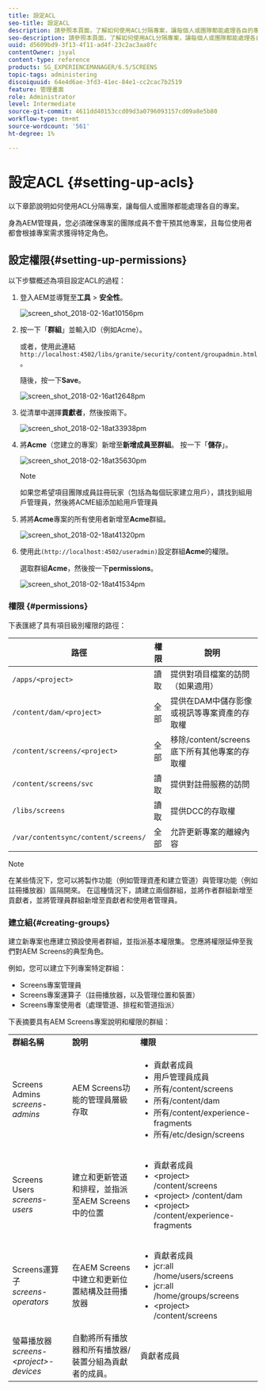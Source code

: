 ```yaml
---
title: 設定ACL
seo-title: 設定ACL
description: 請參照本頁面，了解如何使用ACL分隔專案，讓每個人或團隊都能處理各自的專案。
seo-description: 請參照本頁面，了解如何使用ACL分隔專案，讓每個人或團隊都能處理各自的專案。
uuid: d5609bd9-3f13-4f11-ad4f-23c2ac3aa8fc
contentOwner: jsyal
content-type: reference
products: SG_EXPERIENCEMANAGER/6.5/SCREENS
topic-tags: administering
discoiquuid: 64e4d6ae-3fd3-41ec-84e1-cc2cac7b2519
feature: 管理畫面
role: Administrator
level: Intermediate
source-git-commit: 4611dd40153ccd09d3a0796093157cd09a8e5b80
workflow-type: tm+mt
source-wordcount: '561'
ht-degree: 1%

---
```



# 設定ACL {#setting-up-acls}

以下章節說明如何使用ACL分隔專案，讓每個人或團隊都能處理各自的專案。

身為AEM管理員，您必須確保專案的團隊成員不會干預其他專案，且每位使用者都會根據專案需求獲得特定角色。

## 設定權限{#setting-up-permissions}

以下步驟概述為項目設定ACL的過程：

1. 登入AEM並導覽至&#x200B;**工具** > **安全性**。

   ![screen_shot_2018-02-16at10156pm](assets/screen_shot_2018-02-16at10156pm.png)

1. 按一下「**群組**」並輸入ID（例如Acme）。

   或者，使用此連結`http://localhost:4502/libs/granite/security/content/groupadmin.html`。

   隨後，按一下&#x200B;**Save**。

   ![screen_shot_2018-02-16at12648pm](assets/screen_shot_2018-02-16at12648pm.png)

1. 從清單中選擇&#x200B;**貢獻者**，然後按兩下。

   ![screen_shot_2018-02-18at33938pm](assets/screen_shot_2018-02-18at33938pm.png)

1. 將&#x200B;**Acme**（您建立的專案）新增至&#x200B;**新增成員至群組**。 按一下「**儲存**」。

   ![screen_shot_2018-02-18at35630pm](assets/screen_shot_2018-02-18at35630pm.png)

   >[!NOTE]
   >
   >如果您希望項目團隊成員註冊玩家（包括為每個玩家建立用戶），請找到組用戶管理員，然後將ACME組添加給用戶管理員

1. 將將&#x200B;**Acme**&#x200B;專案的所有使用者新增至&#x200B;**Acme**&#x200B;群組。

   ![screen_shot_2018-02-18at41320pm](assets/screen_shot_2018-02-18at41320pm.png)

1. 使用此`(http://localhost:4502/useradmin)`設定群組&#x200B;**Acme**&#x200B;的權限。

   選取群組&#x200B;**Acme**，然後按一下&#x200B;**permissions**。

   ![screen_shot_2018-02-18at41534pm](assets/screen_shot_2018-02-18at41534pm.png)

### 權限 {#permissions}

下表匯總了具有項目級別權限的路徑：

| **路徑** | **權限** | **說明** |
|---|---|---|
| `/apps/<project>` | 讀取 | 提供對項目檔案的訪問（如果適用） |
| `/content/dam/<project>` | 全部 | 提供在DAM中儲存影像或視訊等專案資產的存取權 |
| `/content/screens/<project>` | 全部 | 移除/content/screens底下所有其他專案的存取權 |
| `/content/screens/svc` | 讀取 | 提供對註冊服務的訪問 |
| `/libs/screens` | 讀取 | 提供DCC的存取權 |
| `/var/contentsync/content/screens/` | 全部 | 允許更新專案的離線內容 |

>[!NOTE]
>
>在某些情況下，您可以將製作功能（例如管理資產和建立管道）與管理功能（例如註冊播放器）區隔開來。 在這種情況下，請建立兩個群組，並將作者群組新增至貢獻者，並將管理員群組新增至貢獻者和使用者管理員。

### 建立組{#creating-groups}

建立新專案也應建立預設使用者群組，並指派基本權限集。 您應將權限延伸至我們對AEM Screens的典型角色。

例如，您可以建立下列專案特定群組：

* Screens專案管理員
* Screens專案運算子（註冊播放器，以及管理位置和裝置）
* Screens專案使用者（處理管道、排程和管道指派）

下表摘要具有AEM Screens專案說明和權限的群組：

<table>
 <tbody>
  <tr>
   <td><strong>群組名稱</strong></td>
   <td><strong>說明</strong></td>
   <td><strong>權限</strong></td>
  </tr>
  <tr>
   <td>Screens Admins<br /> <em>screens-admins</em></td>
   <td>AEM Screens功能的管理員層級存取</td>
   <td>
    <ul>
     <li>貢獻者成員</li>
     <li>用戶管理員成員</li>
     <li>所有/content/screens</li>
     <li>所有/content/dam</li>
     <li>所有/content/experience-fragments</li>
     <li>所有/etc/design/screens</li>
    </ul> </td>
  </tr>
  <tr>
   <td>Screens Users<br /> <em>screens-users</em></td>
   <td>建立和更新管道和排程，並指派至AEM Screens中的位置</td>
   <td>
    <ul>
     <li>貢獻者成員</li>
     <li>&lt;project&gt; /content/screens</li>
     <li>&lt;project&gt; /content/dam</li>
     <li>&lt;project&gt; /content/experience-fragments</li>
    </ul> </td>
  </tr>
  <tr>
   <td>Screens運算子<br /> <em>screens-operators</em></td>
   <td>在AEM Screens中建立和更新位置結構及註冊播放器</td>
   <td>
    <ul>
     <li>貢獻者成員</li>
     <li>jcr:all /home/users/screens</li>
     <li>jcr:all /home/groups/screens</li>
     <li>&lt;project&gt; /content/screens</li>
    </ul> </td>
  </tr>
  <tr>
   <td>螢幕播放器<br /> <em>screens-&lt;project&gt;-devices</em></td>
   <td>自動將所有播放器和所有播放器/裝置分組為貢獻者的成員。</td>
   <td><p> 貢獻者成員</p> </td>
  </tr>
 </tbody>
</table>

